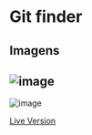 # Git finder

## Imagens

![image](https://user-images.githubusercontent.com/101958997/182045853-4a5f172e-2fdb-4bff-a978-1549442487d5.png)
-------------------------------------------------------------------------------------------------------------------
![image](https://user-images.githubusercontent.com/101958997/182045860-a0afa840-8a8e-4957-ae1e-dc44da014cf8.png)

[Live Version](https://leubomfim.github.io/git-finder/)

